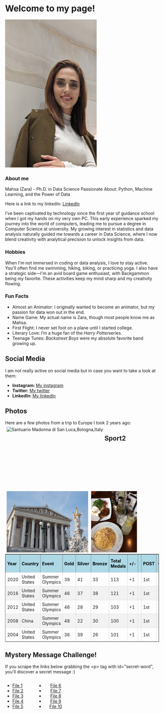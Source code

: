 <head>
  <title>My Page</title>
  <style>
  table {
    border-collapse: collapse;
  }
  th {
    padding:5px;
  }
  td {
    border: 1px solid #ddd;
    padding: 5px;
  }
  tr:nth-child(even) {
    background-color: #f2f2f2;
  }
  th {
    padding-top: 12px;
    padding-bottom: 12px;
    text-align: left;
    background-color: #add8e6;
    color: black;
  }
  .block {
  width: 100px;
  /*float: left;*/
    display: inline-block;
    zoom: 1;
  }
  .column {
  float: left;
  height: 200px;
  /*width: 33.33%;*/
  padding: 5px;
  }

  .row::after {
    content: "";
    clear: both;
    display: table;
  }
</style>
</head>
<body>
  <h1>Welcome to my page!</h1>
  <img src="./images/selfie.JPG" width="300px">
  <h3>About me</h3>
  <p>Mahsa (Zara) - Ph.D. in Data Science
Passionate About: Python, Machine Learning, and the Power of Data</p>
  <p>Here is a link to my linkedin: <a href="https://www.linkedin.com/in/zahrakaramimehr/">LinkedIn</a></p>
  <p>I’ve been captivated by technology since the first year of guidance school when I got my hands on my very own PC. This early experience sparked my journey into the world of computers, leading me to pursue a degree in Computer Science at university. My growing interest in statistics and data analysis naturally guided me towards a career in Data Science, where I now blend creativity with analytical precision to unlock insights from data.</p>
  <h3>Hobbies</h3>
  <p>When I'm not immersed in coding or data analysis, I love to stay active. You'll often find me swimming, hiking, biking, or practicing yoga. I also have a strategic side—I'm an avid board game enthusiast, with Backgammon being my favorite. These activities keep my mind sharp and my creativity flowing. </p>
  <h3>Fun Facts</h3>
  <ul class="fun-facts">
    <li> Almost an Animator: I originally wanted to become an animator, but my passion for data won out in the end.</li>
    <li>Name Game: My actual name is Zara, though most people know me as Mahsa.</li>
    <li>First Flight: I never set foot on a plane until I started college.</li>
    <li>Literary Love: I’m a huge fan of the <i>Harry Potter</i>series.</li>
    <li>Teenage Tunes: <i> Backstreet Boys</i> were my absolute favorite band growing up.</li>
  </ul>
  <h2>Social Media</h2>
    I am not really active on social media but in case you want to take a look at them:
  <br/>
  <ul class="socials">
    <li class="social instagram"><b>Instagram: </b><a href="https://www.instagram.com/mah5akmehr">My instagram</a></li>
    <li class="social twitter"><b>Twitter: </b><a href="https://x.com/MKaramimehr">My twitter</a></li>
    <li class="social linkedin"><b>LinkedIn: </b><a href="https://www.linkedin.com/in/zahrakaramimehr/">My linkedIn</a></li>
  </ul>
  <h2>Photos</h2>
  Here are a few photos from a trip to Europe I took 2 years ago:
  <div class="row">
    <div class="column">
      <img src="https://mah5a.github.io/images/Bologna.jpg" alt="Santuario Madonna di San Luca,Bologna,Italy" style="height:100%">
    </div>
    <div class="column">
      <img src="images/vienna.jpg" alt="The Austrian Parliament,Vienna, Austia" style="height:100%">
    </div>
    <div class="column">
      <img src="images/vapiano.JPG" alt="Vapiano Restaurant" style="height:100%">
    </div>
  </div>
  <div></div>
  <h2> Sport2 </h2>
  
  <br>
<!--   <table class="world-cup-stats">
  <thead>
      <tr>
          <th class="year" data-sort="">Year</th>
          <th class="team" data-sort="team">Winner</th>
          <th class="team" data-sort="team">Runner-up</th>
          <th class="score" data-sort="score">Final Score</th>
          <th class="location" data-sort="location">Host Country</th>
      </tr>
  </thead>
  <tbody>
      <tr class="team-world-cup">
          <td class="year sorted">2022</td>
          <td class="team">Argentina</td>
          <td class="team">France</td>
          <td class="score">3-3 (4-2 pens)</td>
          <td class="location">Qatar</td>
      </tr>
      <tr class="team-world-cup">
          <td class="year sorted">2018</td>
          <td class="team">France</td>
          <td class="team">Croatia</td>
          <td class="score">4-2</td>
          <td class="location">Russia</td>
      </tr>
      <tr class="team-world-cup">
          <td class="year sorted">2014</td>
          <td class="team">Germany</td>
          <td class="team">Argentina</td>
          <td class="score">1-0</td>
          <td class="location">Brazil</td>
      </tr>
      <tr class="team-world-cup">
          <td class="year sorted">2010</td>
          <td class="team">Spain</td>
          <td class="team">Netherlands</td>
          <td class="score">1-0</td>
          <td class="location">South Africa</td>
      </tr>
      <tr class="team-world-cup">
          <td class="year sorted">2006</td>
          <td class="team">Italy</td>
          <td class="team">France</td>
          <td class="score">1-1 (5-3 pens)</td>
          <td class="location">Germany</td>
      </tr>
  </tbody>
</table> -->
<table border="1">
  <thead>
    <tr>
      <th>Year</th>
      <th>Country</th>
      <th>Event</th>
      <th>Gold</th>
      <th>Silver</th>
      <th>Bronze</th>
      <th>Total Medals</th>
      <th>+/-</th>
      <th></th>
      <th>POST</th>
      <th>GP</th>
      <th>G</th>
      <th>A</th>
      <th>TP</th>
      <th>PIM</th>
      <th>+/-</th>
    </tr>
  </thead>
  <tbody>
    <tr>
      <td>2020</td>
      <td>United States</td>
      <td>Summer Olympics</td>
      <td>39</td>
      <td>41</td>
      <td>33</td>
      <td>113</td>
      <td>+1</td>
      <td></td>
      <td>1st</td>
      <td>--</td>
      <td>--</td>
      <td>--</td>
      <td>--</td>
      <td>--</td>
      <td>+1</td>
    </tr>
    <tr>
      <td>2016</td>
      <td>United States</td>
      <td>Summer Olympics</td>
      <td>46</td>
      <td>37</td>
      <td>38</td>
      <td>121</td>
      <td>+1</td>
      <td></td>
      <td>1st</td>
      <td>--</td>
      <td>--</td>
      <td>--</td>
      <td>--</td>
      <td>--</td>
      <td>+1</td>
    </tr>
    <tr>
      <td>2012</td>
      <td>United States</td>
      <td>Summer Olympics</td>
      <td>46</td>
      <td>28</td>
      <td>29</td>
      <td>103</td>
      <td>+1</td>
      <td></td>
      <td>1st</td>
      <td>--</td>
      <td>--</td>
      <td>--</td>
      <td>--</td>
      <td>--</td>
      <td>+1</td>
    </tr>
    <tr>
      <td>2008</td>
      <td>China</td>
      <td>Summer Olympics</td>
      <td>48</td>
      <td>22</td>
      <td>30</td>
      <td>100</td>
      <td>+1</td>
      <td></td>
      <td>1st</td>
      <td>--</td>
      <td>--</td>
      <td>--</td>
      <td>--</td>
      <td>--</td>
      <td>+1</td>
    </tr>
    <tr>
      <td>2004</td>
      <td>United States</td>
      <td>Summer Olympics</td>
      <td>36</td>
      <td>39</td>
      <td>26</td>
      <td>101</td>
      <td>+1</td>
      <td></td>
      <td>1st</td>
      <td>--</td>
      <td>--</td>
      <td>--</td>
      <td>--</td>
      <td>--</td>
      <td>+1</td>
    </tr>
  </tbody>
</table>

  <h2>Mystery Message Challenge!</h2>
  <p>If you scrape the links below grabbing the &lt;p&gt; tag with id="secret-word", you'll discover a secret message :)</p>
  <div width="50%">
  <div class="block" align="left">
    <ul>
      <li><a href="challenge/file_1.html">File 1</a></li>
      <li><a href="challenge/file_2.html">File 2</a></li>
      <li><a href="challenge/file_3.html">File 3</a></li>
      <li><a href="challenge/file_4.html">File 4</a></li>
      <li><a href="challenge/file_5.html">File 5</a></li>
    </ul>
  </div>
  <div class="block" align="center">
    <ul>
      <li><a href="challenge/file_6.html">File 6</a></li>
      <li><a href="challenge/file_7.html">File 7</a></li>
      <li><a href="challenge/file_8.html">File 8</a></li>
      <li><a href="challenge/file_9.html">File 9</a></li>
      <li><a href="challenge/file_10.html">File 10</a></li>
    </ul>
  </div>
  </div>

  
  </body>
